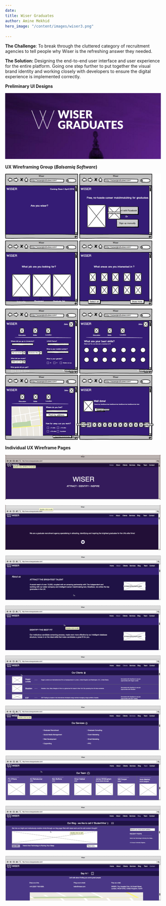 ```yaml
---
date: 
title: Wiser Graduates
author: Amine Mekhid
hero_image: "/content/images/wiser3.png"

---
```

**The Challenge**: To break through the cluttered category of recruitment agencies to tell people why Wiser is the refreshing answer they needed.

**The Solution:** Designing the end-to-end user interface and user experience for the entire platform. Going one step further to put together the visual brand identity and working closely with developers to ensure the digital experience is implemented correctly.

**Preliminary UI Designs**

![](/content/images/wiser2.png)

**UX Wireframing Group (_Balsamiq Software_)**

![](/content/images/wiser_wireframe.png)

**Individual UX Wireframe Pages**

![](/content/images/wiserpage1.png)

![](/content/images/wiserpage2.png)

![](/content/images/wiserpage3.png)

![](/content/images/wiserpage4.png)

![](/content/images/wiserpage5.png)

![](/content/images/wiserpage6.png)

![](/content/images/wiserpage7.png)

![](/content/images/wiserpage8.png)

![](/content/images/wiserpage9.png)